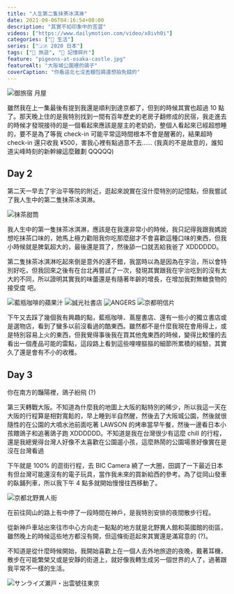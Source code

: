 ```yaml
---
title: "人生第二隻抹茶冰淇淋"
date: 2021-09-06T04:16:54+08:00
description: "其實不如印象中的苦澀"
videos: ["https://www.dailymotion.com/video/x8ivh0i"]
categories: ["🍫 生活"]
series: ["🇯🇵 2020 日本"]
tags: ["🧳 旅遊", "🧩 記憶碎片"]
feature: "pigeons-at-osaka-castle.jpg"
featureAlt: "大阪城公園裡的鴿子"
coverCaption: "你看這北七沒丟麵包屑還想拍免錢的"
---
```


![御旅宿 月屋](tsukiya-kyoto.jpg "掌櫃婆婆對不起我是作息破壞王 QQQQQ")

雖然我在上一集最後有提到我還是順利到達京都了，但到的時候其實也超過 10 點了。那天晚上住的是我特別找到一間有百年歷史的老房子翻修成的民宿，我走進去的時候才發現接待的是一個看起來應該是屋主的老奶奶，整個人看起來已經超想睡的，要不是為了等我 check-in 可能平常這時間根本不會是醒著的，結果超時 check-in 還只收我 ¥500，害我心裡有點過意不去...... (我真的不是故意的，誰知道尖峰時刻的新幹線這麼難劃 QQQQQ)

## Day 2

第二天一早去了宇治平等院的附近，逛起來說實在沒什麼特別的記憶點，但我嘗試了我人生中的第二隻抹茶冰淇淋。

![抹茶甜筒](matcha-cone.jpg "所以抹茶抹不抹到底是怎麼評斷的 R")

我人生中的第一隻抹茶冰淇淋，應該是在我還非常小的時候，我只記得我跟我媽說想吃抹茶口味的，她馬上極力勸阻我你吃那麼甜才不會喜歡這種口味的東西，但我小時候就是脾氣超大的，最後還是買了，然後舔一口就丟給我爸了 XDDDDDD。

第二隻抹茶冰淇淋吃起來倒是意外的還不錯，我當時以為是因為在宇治，所以會特別好吃，但我回來之後有在台北再嘗試了一次，發現其實跟我在宇治吃到的沒有太大的不同，所以證明其實我的味蕾還是有隨著年齡的增長，在增加我對無糖食物的接受度 吧。

![藍瓶咖啡的蘋果汁](apple-juice-at-blue-bottle.jpg "明明去了藍瓶咖啡，但是不喜歡咖啡的我還是點了蘋果汁 xD")
![誠光社書店](seikosha-bookstore.jpg "誠光社有好多看起來酷酷的書，可是都是日文我看不懂 QQQQ")
![ANGERS](angers.jpg "ANGERS 逛起來感覺很像小器 × 無印 × niko and，推薦給喜歡野外求生的裝逼仔(X")
![京都明信片](kyoto-postcards.jpg "這趟旅程唯二的明信片，在裹具買ㄉ")

下午又去踩了幾個我有興趣的點，藍瓶咖啡、蔦屋書店、還有一些小的獨立書店或是選物店，看到了蠻多以前沒看過的酷東西。雖然都不是什麼我現在會用得上，或是特別容易上火的東西，但我覺得事後我在買其他鬼東西的時候，變得比較懂的去看出一個產品可能的雷點，這段路上看到這些哩哩摳摳的細節所累積的經驗，其實久了還是會有不小的收穫。

## Day 3

<script src="https://geo.dailymotion.com/player/xc41k.js" data-video="x8ivh0i"></script>
<figcaption class="text-center">你在南方的豔陽裡，鴿子紛飛 (?)</figcaption>

第三天轉戰大阪。不知道為什麼我的地圖上大阪的點特別的稀少，所以我這一天在大阪的行程算是相對寬鬆的，早上睡到半自然醒，然後去了大阪城公園，然後就很隨性的在公園的大噴水池前面吃著 LAWSON 的烤串當早午餐，然後一邊看日本小孩餵鴿子和追著鴿子跑 XDDDDDD。不知道是我在台灣很少有這麼 chill 的行程，還是我總覺得台灣人好像不太喜歡在公園遛小孩，這麼熱鬧的公園場景好像實在是沒在台灣看過

下午就是 100% 的逛街行程，去 BIC Camera 繞了一大圈，田調了一下最近日本有但台灣可能還沒有的電子玩具，當作我未來的買新給西的參考。為了從岡山發車的臥鋪列車，所以我下午 4 點多就開始慢慢往西移動了。

![京都北野異人街](nightview-at-kobe-kitano-ijinkan-gai.jpg "神戶異人館外的街道，感覺一年四季都像在過聖誕假期 (˶‾᷄ ⁻̫ ‾᷅˵)")

在前往岡山的路上有中停了一段時間在神戶，是我特別安排的夜間散步行程。

從新神戶車站出來往市中心方向走一點點的地方就是北野異人館和英國館的街區，雖然晚上的時候這些地方都沒有開，但這條街逛起來其實還是滿寫意的 (?)。

不知道是從什麼時候開始，我開始喜歡上在一個人去外地旅遊的夜晚，戴著耳機，散步在可能繁榮又或是安靜的街道上，就好像我轉生成另一個世界的人了，過著跟我平常不一樣的生活。

![サンライズ瀬戸・出雲號往東京](sunrise-izumo-bound-for-tokyo.jpg "晚上 10 點，在岡山車站登上サンライズ瀬戸・出雲號寢台列車，離開關西前往東京。")
